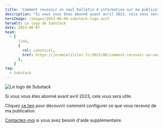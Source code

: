 ```yaml
---
title: 'Comment recevoir un seul bulletin d information sur ma publication'
description: "Si vous vous êtes abonné avant avril 2023, cela vous sera utile."
heroImage: /images/2023-06-06-substack-logo.avif
heroAlt: Le logo de Substack
date: 2023-06-07
head:
  - [
      link,
      {
        rel: canonical,
        href: https://jeremielitzler.fr/2023/06/comment-recevoir-un-seul-bulletin-d-information-sur-ma-publication,
      },
    ]
tag:
  - Substack
---
```


![Le logo de Substack](/images/2023-06-06-substack-logo.avif)

Si vous vous êtes abonné avant avril 2023, cela vous sera utile.

<!-- more -->

Cliquez [ce lien](../comment-configurer-substack-avec-plusieurs-langues-en-2023/welcome-email.md#activez-la-ou-les-newsletters-dont-vous-avez-besoin) pour découvrir comment configurer ce que vous recevez de ma publication.

[Contactez-moi](../../../page/contactez-moi//README.md) si vous avez besoin d'aide supplémentaire.
